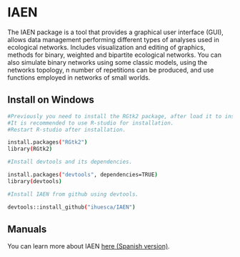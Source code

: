 # IAEN
The IAEN package is a tool that provides a graphical user interface (GUI), allows data management performing different types of analyses used in ecological networks. Includes visualization and editing of graphics, methods for binary, weighted and bipartite ecological networks. You can also simulate binary networks using some classic models, using the networks topology, n number of repetitions can be produced, and use functions employed in networks of small worlds.

## Install on Windows

```bash
#Previously you need to install the RGtk2 package, after load it to install the GTK + plug-in. 
#It is recommended to use R-studio for installation. 
#Restart R-studio after installation.

install.packages("RGtk2")
library(RGtk2)

#Install devtools and its dependencies.

install.packages("devtools", dependencies=TRUE)
library(devtools)

#Install IAEN from github using devtools.

devtools::install_github("ihuesca/IAEN")
```

## Manuals

You can learn more about IAEN [here (Spanish version)](https://github.com/ihuesca/IAEN/).
